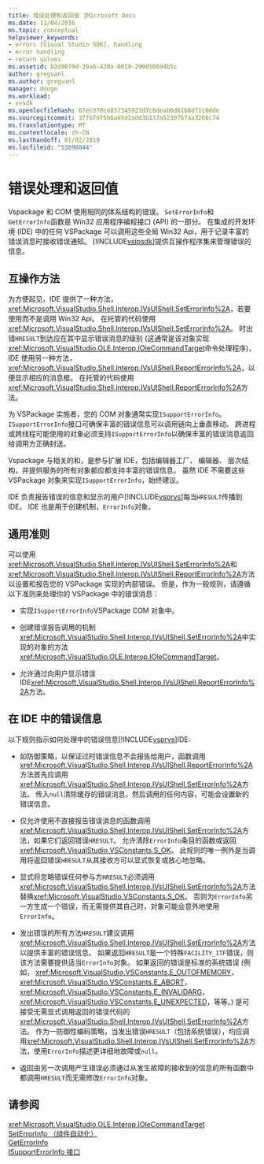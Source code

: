 ```yaml
---
title: 错误处理和返回值 |Microsoft Docs
ms.date: 11/04/2016
ms.topic: conceptual
helpviewer_keywords:
- errors [Visual Studio SDK], handling
- error handling
- return values
ms.assetid: b2d9079d-39a6-438a-8010-290056694b5c
author: gregvanl
ms.author: gregvanl
manager: douge
ms.workload:
- vssdk
ms.openlocfilehash: 87ec370ce857345923d7c8deab0d61b8df1c0dde
ms.sourcegitcommit: 37fb7075b0a65d2add3b137a5230767aa3266c74
ms.translationtype: MT
ms.contentlocale: zh-CN
ms.lasthandoff: 01/02/2019
ms.locfileid: "53898844"
---
```

# <a name="error-handling-and-return-values"></a>错误处理和返回值
Vspackage 和 COM 使用相同的体系结构的错误。 `SetErrorInfo`和`GetErrorInfo`函数是 Win32 应用程序编程接口 (API) 的一部分。 在集成的开发环境 (IDE) 中的任何 VSPackage 可以调用这些全局 Win32 Api，用于记录丰富的错误消息时接收错误通知。 [!INCLUDE[vsipsdk](../extensibility/includes/vsipsdk_md.md)]提供互操作程序集来管理错误的信息。  
  
## <a name="interop-methods"></a>互操作方法  
 为方便起见，IDE 提供了一种方法， <xref:Microsoft.VisualStudio.Shell.Interop.IVsUIShell.SetErrorInfo%2A>，若要使用而不是调用 Win32 Api。 在托管的代码使用<xref:Microsoft.VisualStudio.Shell.Interop.IVsUIShell.SetErrorInfo%2A>。 时出错`HRESULT`到达应在其中显示错误消息的级别 (这通常是该对象实现<xref:Microsoft.VisualStudio.OLE.Interop.IOleCommandTarget>命令处理程序)，IDE 使用另一种方法， <xref:Microsoft.VisualStudio.Shell.Interop.IVsUIShell.ReportErrorInfo%2A>，以便显示相应的消息框。 在托管的代码使用<xref:Microsoft.VisualStudio.Shell.Interop.IVsUIShell.ReportErrorInfo%2A>方法。  
  
 为 VSPackage 实施者，您的 COM 对象通常实现`ISupportErrorInfo`。 `ISupportErrorInfo`接口可确保丰富的错误信息可以调用链向上垂直移动。 跨进程或跨线程可能使用的对象必须支持`ISupportErrorInfo`以确保丰富的错误消息返回给调用方正确封送。  
  
 Vspackage 与相关的和，是参与扩展 IDE，包括编辑器工厂、 编辑器、 层次结构，并提供服务的所有对象都应都支持丰富的错误信息。 虽然 IDE 不需要这些 VSPackage 对象来实现`ISupportErrorInfo`，始终建议。  
  
 IDE 负责报告错误的信息和显示的用户[!INCLUDE[vsprvs](../code-quality/includes/vsprvs_md.md)]每当`HRESULT`传播到 IDE。 IDE 也是用于创建机制，`ErrorInfo`对象。  
  
## <a name="general-guidelines"></a>通用准则  
 可以使用<xref:Microsoft.VisualStudio.Shell.Interop.IVsUIShell.SetErrorInfo%2A>和<xref:Microsoft.VisualStudio.Shell.Interop.IVsUIShell.ReportErrorInfo%2A>方法以设置和报告您的 VSPackage 实现的内部错误。 但是，作为一般规则，请遵循以下准则来处理你的 VSPackage 中的错误消息：  
  
-   实现`ISupportErrorInfo`VSPackage COM 对象中。  
  
-   创建错误报告调用的机制<xref:Microsoft.VisualStudio.Shell.Interop.IVsUIShell.SetErrorInfo%2A>中实现的对象的方法<xref:Microsoft.VisualStudio.OLE.Interop.IOleCommandTarget>。  
  
-   允许通过向用户显示错误 IDE<xref:Microsoft.VisualStudio.Shell.Interop.IVsUIShell.ReportErrorInfo%2A>方法。  
  
## <a name="error-information-in-the-ide"></a>在 IDE 中的错误信息  
 以下规则指示如何处理中的错误信息[!INCLUDE[vsprvs](../code-quality/includes/vsprvs_md.md)]IDE:  
  
-   如防御策略，以保证过时错误信息不会报告给用户，函数调用<xref:Microsoft.VisualStudio.Shell.Interop.IVsUIShell.ReportErrorInfo%2A>方法首先应调用<xref:Microsoft.VisualStudio.Shell.Interop.IVsUIShell.SetErrorInfo%2A>方法。 传入`null`清除缓存的错误消息，然后调用的任何内容，可能会设置新的错误信息。  
  
-   仅允许使用不直接报告错误消息的函数调用<xref:Microsoft.VisualStudio.Shell.Interop.IVsUIShell.SetErrorInfo%2A>方法，如果它们返回错误`HRESULT`。 允许清除`ErrorInfo`条目的函数或返回<xref:Microsoft.VisualStudio.VSConstants.S_OK>。 此规则的唯一例外是当调用将返回错误`HRESULT`从其接收方可以显式恢复或放心地忽略。  
  
-   显式将忽略错误任何参与方`HRESULT`必须调用<xref:Microsoft.VisualStudio.Shell.Interop.IVsUIShell.SetErrorInfo%2A>方法替换<xref:Microsoft.VisualStudio.VSConstants.S_OK>。 否则为`ErrorInfo`另一方生成一个错误，而无需提供其自己时，对象可能会意外地使用`ErrorInfo`。  
  
-   发出错误的所有方法`HRESULT`建议调用<xref:Microsoft.VisualStudio.Shell.Interop.IVsUIShell.SetErrorInfo%2A>方法以提供丰富的错误信息。 如果返回`HRESULT`是一个特殊`FACILITY_ITF`错误，则该方法需要提供适当`ErrorInfo`对象。 如果返回的错误是标准的系统错误 (例如， <xref:Microsoft.VisualStudio.VSConstants.E_OUTOFMEMORY>， <xref:Microsoft.VisualStudio.VSConstants.E_ABORT>， <xref:Microsoft.VisualStudio.VSConstants.E_INVALIDARG>， <xref:Microsoft.VisualStudio.VSConstants.E_UNEXPECTED>，等等。) 是可接受无需显式调用返回的错误代码的<xref:Microsoft.VisualStudio.Shell.Interop.IVsUIShell.SetErrorInfo%2A>方法。 作为一防御性编码策略，当发出错误`HRESULT`（包括系统错误），均应调用<xref:Microsoft.VisualStudio.Shell.Interop.IVsUIShell.SetErrorInfo%2A>方法，使用`ErrorInfo`描述更详细地故障或`null`。  
  
-   返回由另一次调用产生错误必须通过从发生故障的接收到的信息的所有函数中都调用`HRESULT`而无需修改`ErrorInfo`对象。  
  
## <a name="see-also"></a>请参阅  
 <xref:Microsoft.VisualStudio.OLE.Interop.IOleCommandTarget>   
 [SetErrorInfo （组件自动化）](/previous-versions/windows/desktop/api/oleauto/nf-oleauto-seterrorinfo)   
 [GetErrorInfo](/previous-versions/windows/desktop/api/oleauto/nf-oleauto-geterrorinfo)   
 [ISupportErrorInfo 接口](/previous-versions/windows/desktop/api/oaidl/nn-oaidl-isupporterrorinfo)
